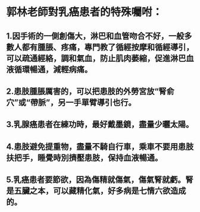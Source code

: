 # 郭林老師對乳癌患者的特殊囑咐：

## 1.因手術的一側創傷大，淋巴和血管吻合不好，一般多數人都有腫脹、疼痛，專門教了循經按摩和循經導引，可以疏通經絡，調和氣血，防止肌肉萎縮，促進淋巴血液循環暢通，減輕病痛。
## 2.患肢腫脹厲害的，可以把患肢的外勞宮放“腎俞穴”或“帶脈”，另一手單臂導引也行。
## 3.乳腺癌患者在練功時，最好戴墨鏡，盡量少曬太陽。
## 4.患肢避免提重物，盡量不騎自行車，乘車不要用患肢扶把手，睡覺時別擠壓患肢，保持血液暢通。
## 5.乳癌患者要節欲，因為傷精就傷氣，傷氣腎就虧。腎是五臟之本，可以藏精化氣，好多病是七情六欲造成的。
